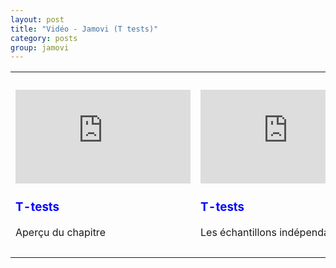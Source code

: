 ```yaml
---
layout: post
title: "Vidéo - Jamovi (T tests)"
category: posts
group: jamovi
---
```


<script async src="https://www.googletagmanager.com/gtag/js?id=UA-15159522-6"></script>
<script>
  window.dataLayer = window.dataLayer || [];
  function gtag(){dataLayer.push(arguments);}
  gtag('js', new Date());

  gtag('config', 'UA-15159522-6');
</script>


<script src="https://cdnjs.cloudflare.com/ajax/libs/mathjax/2.7.2/MathJax.js?config=TeX-MML-AM_CHTML"></script>

<html>
<head>
<meta http-equiv="Content-Type" content="text/html; charset=utf-8" />
<style>
.dcl__index-module__console--2YAI1, .dcl__index-module__editor--m_p4P {font-size: 15px !important; }
.lm_header .lm_tab .lm_title {font-size: 15px !important;}
.dcl__Button-module__extra-small--2toEt, .dcl__Button-module__small--1VJc5 {font-size: 15px;}
</style>
</head>
<body>


<table>
	<tbody>
		<tr>
			<td title="" width="25%">
				<p title="">
					<iframe width="280" height="150" src="https://www.youtube.com/embed/mb7KCLYEis8" frameborder="0" allow="accelerometer; autoplay; encrypted-media; gyroscope; picture-in-picture" allowfullscreen></iframe>
				</p>
				<h3 style="color:blue;">
					T-tests</h3>
				<p title="">
					Aperçu du chapitre</p>
			</td>
			<td title="" width="25%">
				<p title="">
					<iframe width="280" height="150" src="https://www.youtube.com/embed/SM-DN9dpPd4" frameborder="0" allow="accelerometer; autoplay; encrypted-media; gyroscope; picture-in-picture" allowfullscreen></iframe>
				</p>
				<h3 style="color:blue;">
					T-tests</h3>
				<p title="">
					Les échantillons indépendants t-test</p>
			</td>
			<td title="" width="25%">
				<p title="">
					<iframe width="280" height="150" src="https://www.youtube.com/embed/lSjfYYiJG6E" frameborder="0" allow="accelerometer; autoplay; encrypted-media; gyroscope; picture-in-picture" allowfullscreen></iframe>
				</p>
				<h3 style="color:blue;">
					T-tests</h3>
				<p title="">
					Le test t-test des échantillons appariés</p>
			</td>
			<td title="" width="25%">
				<p title="">
					<iframe width="280" height="150" src="https://www.youtube.com/embed/DrBT4ezYIL8" frameborder="0" allow="accelerometer; autoplay; encrypted-media; gyroscope; picture-in-picture" allowfullscreen></iframe>
				</p>
				<h3 style="color:blue;">
					T-tests</h3>
				<p title="">
					Le test t sur un échantillon</p>
			</td>
		</tr>
	</tbody>
</table>
<p title="">
	&nbsp;</p>


</body>
</html>


